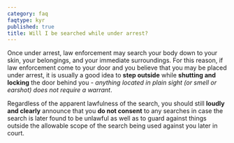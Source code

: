 ```yaml
---
category: faq
faqtype: kyr
published: true
title: Will I be searched while under arrest?
---
```

Once under arrest, law enforcement may search your body down to your skin, your belongings, and your immediate surroundings. For this reason, if law enforcement come to your door and you believe that you may be placed under arrest, it is usually a good idea to **step outside** while **shutting and locking** the door behind you - _anything located in plain sight (or smell or earshot) does not require a warrant_. 

Regardless of the apparent lawfulness of the search, you should still **loudly and clearly** announce that you **do not consent** to any searches in case the search is later found to be unlawful as well as to guard against things outside the allowable scope of the search being used against you later in court.
